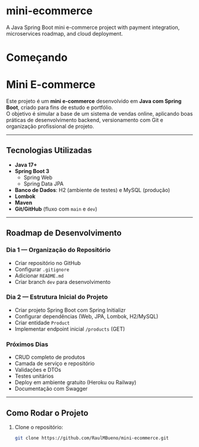# mini-ecommerce
A Java Spring Boot mini e-commerce project with payment integration, microservices roadmap, and cloud deployment.
# Começando 
#  Mini E-commerce

Este projeto é um **mini e-commerce** desenvolvido em **Java com Spring Boot**, criado para fins de estudo e portfólio.  
O objetivo é simular a base de um sistema de vendas online, aplicando boas práticas de desenvolvimento backend, versionamento com Git e organização profissional de projeto.

---

##  Tecnologias Utilizadas

- **Java 17+**
- **Spring Boot 3**
  - Spring Web
  - Spring Data JPA
- **Banco de Dados**: H2 (ambiente de testes) e MySQL (produção)
- **Lombok**
- **Maven**
- **Git/GitHub** (fluxo com `main` e `dev`)

---

##  Roadmap de Desenvolvimento

###  Dia 1 — Organização do Repositório
- Criar repositório no GitHub  
- Configurar `.gitignore`  
- Adicionar `README.md`  
- Criar branch `dev` para desenvolvimento  

###  Dia 2 — Estrutura Inicial do Projeto
- Criar projeto Spring Boot com Spring Initializr  
- Configurar dependências (Web, JPA, Lombok, H2/MySQL)  
- Criar entidade `Product`  
- Implementar endpoint inicial `/products` (GET)  

###  Próximos Dias
- CRUD completo de produtos  
- Camada de serviço e repositório  
- Validações e DTOs  
- Testes unitários  
- Deploy em ambiente gratuito (Heroku ou Railway)  
- Documentação com Swagger  

---

##  Como Rodar o Projeto

1. Clone o repositório:
   ```bash
   git clone https://github.com/RaulMBueno/mini-ecommerce.git
